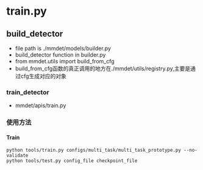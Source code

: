 # train.py

## build_detector
- file path is  ./mmdet/models/builder.py
- build_detector function in builder.py
- from mmdet.utils import build_from_cfg
- build_from_cfg函数的真正调用的地方在./mmdet/utils/registry.py,主要是通过cfg生成对应的对象

### train_detector
- mmdet/apis/train.py



### 使用方法

#### Train

```
python tools/train.py configs/multi_task/multi_task_prototype.py --no-validate
python tools/test.py config_file checkpoint_file
```